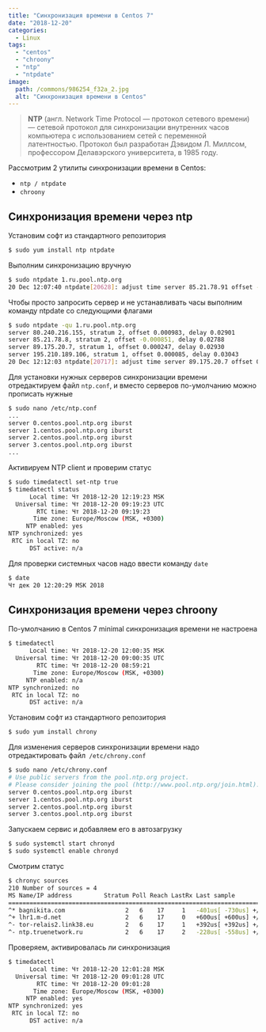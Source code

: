 ```yaml
---
title: "Синхронизация времени в Centos 7"
date: "2018-12-20"
categories: 
  - Linux
tags: 
  - "centos"
  - "chroony"
  - "ntp"
  - "ntpdate"
image:
  path: /commons/986254_f32a_2.jpg
  alt: "Синхронизация времени в Centos"
---
```


> **NTP** (англ. Network Time Protocol — протокол сетевого времени) — сетевой протокол для синхронизации внутренних часов компьютера с использованием сетей с переменной латентностью. Протокол был разработан Дэвидом Л. Миллсом, профессором Делавэрского университета, в 1985 году.

Рассмотрим 2 утилиты синхронизации времени в Centos:

- `ntp / ntpdate`
- `chroony`

## Синхронизация времени через ntp

Установим софт из стандартного репозитория

```sh
$ sudo yum install ntp ntpdate
```

Выполним синхронизацию вручную

```sh
$ sudo ntpdate 1.ru.pool.ntp.org
20 Dec 12:07:40 ntpdate[20628]: adjust time server 85.21.78.91 offset -0.000150 sec
```

Чтобы просто запросить сервер и не устанавливать часы выполним команду ntpdate со следующими флагами

```sh
$ sudo ntpdate -qu 1.ru.pool.ntp.org
server 80.240.216.155, stratum 2, offset 0.000983, delay 0.02901
server 85.21.78.8, stratum 2, offset -0.000851, delay 0.02788
server 89.175.20.7, stratum 1, offset 0.000247, delay 0.02930
server 195.210.189.106, stratum 1, offset 0.000085, delay 0.03043
20 Dec 12:12:03 ntpdate[20717]: adjust time server 89.175.20.7 offset 0.000247 sec
```

Для установки нужных серверов синхронизации времени отредактируем файл `ntp.conf`, и вместо серверов по-умолчанию можно прописать нужные

```sh
$ sudo nano /etc/ntp.conf
...
server 0.centos.pool.ntp.org iburst
server 1.centos.pool.ntp.org iburst
server 2.centos.pool.ntp.org iburst
server 3.centos.pool.ntp.org iburst
...
```

Активируем NTP client и проверим статус

```sh
$ sudo timedatectl set-ntp true 
$ timedatectl status
      Local time: Чт 2018-12-20 12:19:23 MSK
  Universal time: Чт 2018-12-20 09:19:23 UTC
        RTC time: Чт 2018-12-20 09:19:23
       Time zone: Europe/Moscow (MSK, +0300)
     NTP enabled: yes
NTP synchronized: yes
 RTC in local TZ: no
      DST active: n/a
```

Для проверки системных часов надо ввести команду `date`

```sh
$ date
Чт дек 20 12:20:29 MSK 2018
```

## Синхронизация времени через chroony

По-умолчанию в Centos 7 minimal синхронизация времени не настроена

```sh
$ timedatectl
      Local time: Чт 2018-12-20 12:00:35 MSK
  Universal time: Чт 2018-12-20 09:00:35 UTC
        RTC time: Чт 2018-12-20 08:59:21
       Time zone: Europe/Moscow (MSK, +0300)
     NTP enabled: n/a
NTP synchronized: no
 RTC in local TZ: no
      DST active: n/a
```

Установим софт из стандартного репозитория

```sh
$ sudo yum install chrony
```

Для изменения серверов синхронизации времени надо отредактировать файл` /etc/chrony.conf`

```sh
$ sudo nano /etc/chrony.conf
# Use public servers from the pool.ntp.org project.
# Please consider joining the pool (http://www.pool.ntp.org/join.html).
server 0.centos.pool.ntp.org iburst
server 1.centos.pool.ntp.org iburst
server 2.centos.pool.ntp.org iburst
server 3.centos.pool.ntp.org iburst
```

Запускаем сервис и добавляем его в автозагрузку

```sh
$ sudo systemctl start chronyd
$ sudo systemctl enable chronyd
```

Смотрим статус

```sh
$ chronyc sources
210 Number of sources = 4
MS Name/IP address         Stratum Poll Reach LastRx Last sample               
===============================================================================
^* bagnikita.com                 2   6    17     1   -401us[ -730us] +/- 26ms
^+ lhr1.m-d.net                  2   6    17     0   +600us[ +600us] +/- 64ms
^- tor-relais2.link38.eu         2   6    17     1   +392us[ +392us] +/- 34ms
^- ntp.truenetwork.ru            2   6    17     2   -228us[ -558us] +/- 104ms
```

Проверяем, активировалась ли синхронизация

```sh
$ timedatectl
      Local time: Чт 2018-12-20 12:01:28 MSK
  Universal time: Чт 2018-12-20 09:01:28 UTC
        RTC time: Чт 2018-12-20 09:01:28
       Time zone: Europe/Moscow (MSK, +0300)
     NTP enabled: yes
NTP synchronized: yes
 RTC in local TZ: no
      DST active: n/a
```